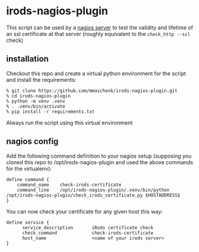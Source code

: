 # irods-nagios-plugin

This script can be used by a [nagios server](https://www.nagios.org/) to test the validity and lifetime of an ssl certificate at that server (roughly equivalent to the `check_http --ssl` check)

## installation

Checkout this repo and create a virtual python environment for the script and install the requirements:

```shell
% git clone https://github.com/mmaschenk/irods-nagios-plugin.git
% cd irods-nagios-plugin
% python -m venv .venv
% . .venv/bin/activate
% pip install -r requirements.txt
```

Always run the script using this virtual environment

## nagios config

Add the following command definition to your nagios setup (supposing you cloned this repo to /opt/irods-nagios-plugin and used the above commands for the virtualenv):

```
define command {
    command_name    check-irods-certificate
    command_line    /opt/irods-nagios-plugin/.venv/bin/python /opt/irods-nagios-plugin/check_irods_certificate.py $HOSTADDRESS$
}
```

You can now check your certificate for any given host this way:
```
define service {
      service_description       iRods certificate check
      check_command             check-irods-certificate
      host_name                 <name of your irods server>
}
```
